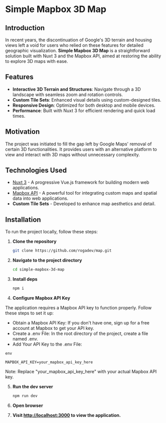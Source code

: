 # Simple Mapbox 3D Map

## Introduction

In recent years, the discontinuation of Google's 3D terrain and housing views left a void for users who relied on these features for detailed geographic visualization. **Simple Mapbox 3D Map** is a straightforward solution built with Nuxt 3 and the Mapbox API, aimed at restoring the ability to explore 3D maps with ease.

## Features

- **Interactive 3D Terrain and Structures**: Navigate through a 3D landscape with seamless zoom and rotation controls.
- **Custom Tile Sets**: Enhanced visual details using custom-designed tiles.
- **Responsive Design**: Optimized for both desktop and mobile devices.
- **Performance**: Built with Nuxt 3 for efficient rendering and quick load times.

## Motivation

The project was initiated to fill the gap left by Google Maps' removal of certain 3D functionalities. It provides users with an alternative platform to view and interact with 3D maps without unnecessary complexity.

## Technologies Used

- [Nuxt 3](https://v3.nuxtjs.org/) - A progressive Vue.js framework for building modern web applications.
- [Mapbox API](https://www.mapbox.com/) - A powerful tool for integrating custom maps and spatial data into web applications.
- **Custom Tile Sets** - Developed to enhance map aesthetics and detail.

## Installation

To run the project locally, follow these steps:

1. **Clone the repository**

   ```bash
   git clone https://github.com/rogadev/map.git
   ```
2. **Navigate to the project directory**

   ```bash
   cd simple-mapbox-3d-map
   ```

3. **Install deps**

   ```bash
   npm i
   ```

4. **Configure Mapbox API Key**

The application requires a Mapbox API key to function properly. Follow these steps to set it up:

- Obtain a Mapbox API Key: If you don't have one, sign up for a free account at Mapbox to get your API key.
- Create a .env File: In the root directory of the project, create a file named .env.
- Add Your API Key to the .env File:

```env
env
```

```env
MAPBOX_API_KEY=your_mapbox_api_key_here
```

Note: Replace "your_mapbox_api_key_here" with your actual Mapbox API key.

5. **Run the dev server**

   ```bash
   npm run dev
   ```

6. **Open browser**
   
7. **Visit [http://localhost:3000](http://localhost:3000) to view the application.**
